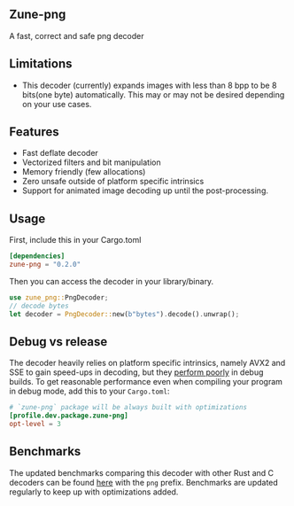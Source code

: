 ## Zune-png

A fast, correct and safe png decoder

## Limitations

- This decoder (currently) expands images with less than 8 bpp to be 8 bits(one byte)
  automatically.
  This may or may not be desired depending on your use cases.

## Features

- Fast deflate decoder
- Vectorized filters and bit manipulation
- Memory friendly (few allocations)
- Zero unsafe outside of platform specific intrinsics
- Support for animated image decoding up until the post-processing.

## Usage

First, include this in your Cargo.toml

```toml
[dependencies]
zune-png = "0.2.0"
```

Then you can access the decoder in your library/binary.

```rust
use zune_png::PngDecoder;
// decode bytes
let decoder = PngDecoder::new(b"bytes").decode().unwrap();
```

## Debug vs release

The decoder heavily relies on platform specific intrinsics, namely AVX2 and SSE to gain speed-ups in decoding,
but they [perform poorly](https://godbolt.org/z/vPq57z13b) in debug builds. To get reasonable performance even
when compiling your program in debug mode, add this to your `Cargo.toml`:

```toml
# `zune-png` package will be always built with optimizations
[profile.dev.package.zune-png]
opt-level = 3
```

## Benchmarks

The updated benchmarks comparing this decoder with other Rust and C decoders can be
found [here](https://etemesi254.github.io/assets/criterion/report/index.html) with
the `png` prefix. Benchmarks are updated regularly to keep up with optimizations added.
